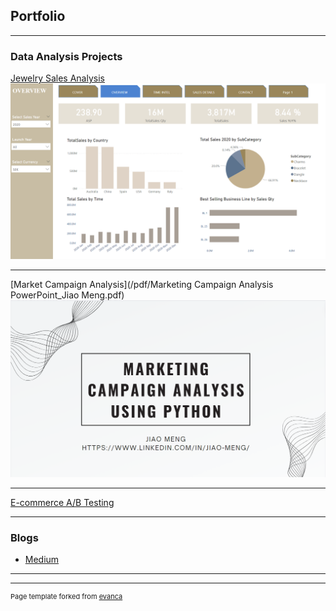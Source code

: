 ## Portfolio

---

### Data Analysis Projects 

[Jewelry Sales Analysis](https://app.powerbi.com/view?r=eyJrIjoiNGIyMTdmYTMtMjg0MC00Njg4LThhNjctN2JiNDFiNGQyZGQ1IiwidCI6IjZiNDQ1YjJlLWNmMzAtNDVjMi1iNWFlLWFkZmE1YzgwZWQxYiIsImMiOjEwfQ%3D%3D)
<img src="images/powerbi cover.png?raw=true"/>

---
[Market Campaign Analysis](/pdf/Marketing Campaign Analysis PowerPoint_Jiao Meng.pdf)
<img src="images/campaign analysis cover.png?raw=true"/>

---
[E-commerce A/B Testing](https://github.com/Jiao-Meng-7/E-commerce-A-B-Testing/tree/master)


---

### Blogs

- [Medium](https://medium.com/@mj2019june)

---




---
<p style="font-size:11px">Page template forked from <a href="https://github.com/evanca/quick-portfolio">evanca</a></p>
<!-- Remove above link if you don't want to attibute -->
